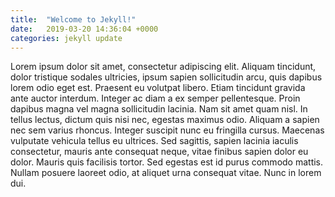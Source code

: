 ```yaml
---
title:  "Welcome to Jekyll!"
date:   2019-03-20 14:36:04 +0000
categories: jekyll update
---
```

Lorem ipsum dolor sit amet, consectetur adipiscing elit. Aliquam tincidunt, dolor tristique sodales ultricies, ipsum sapien sollicitudin arcu, quis dapibus lorem odio eget est. Praesent eu volutpat libero. Etiam tincidunt gravida ante auctor interdum. Integer ac diam a ex semper pellentesque. Proin dapibus magna vel magna sollicitudin lacinia. Nam sit amet quam nisl. In tellus lectus, dictum quis nisi nec, egestas maximus odio. Aliquam a sapien nec sem varius rhoncus. Integer suscipit nunc eu fringilla cursus. Maecenas vulputate vehicula tellus eu ultrices. Sed sagittis, sapien lacinia iaculis consectetur, mauris ante consequat neque, vitae finibus sapien dolor eu dolor. Mauris quis facilisis tortor. Sed egestas est id purus commodo mattis. Nullam posuere laoreet odio, at aliquet urna consequat vitae. Nunc in lorem dui.

